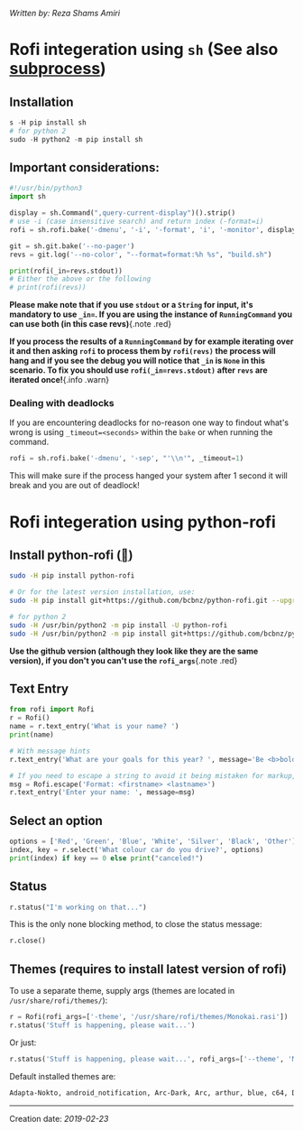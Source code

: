_Written by: Reza Shams Amiri_
# Rofi integeration using `sh` (See also [subprocess][S])

## Installation
``` python
s -H pip install sh
# for python 2
sudo -H python2 -m pip install sh
```
## Important considerations:
``` python
#!/usr/bin/python3
import sh

display = sh.Command(",query-current-display")().strip()
# use -i (case insensitive search) and return index (-format=i)
rofi = sh.rofi.bake('-dmenu', '-i', '-format', 'i', '-monitor', display)

git = sh.git.bake('--no-pager')
revs = git.log('--no-color', "--format=format:%h %s", "build.sh")

print(rofi(_in=revs.stdout))
# Either the above or the following
# print(rofi(revs))
```
**Please make note that if you use **`stdout`** or a `String` for input, it's mandatory to use `_in=`. If you are using the instance of `RunningCommand` you can use both (in this case revs)**{.note .red}

**If you process the results of a `RunningCommand` by for example iterating over it and then asking `rofi` to process them by `rofi(revs)` the process will hang and if you see the debug you will notice that `_in` is `None` in this scenario. To fix you should use `rofi(_in=revs.stdout)` after `revs` are iterated once!**{.info .warn}
### Dealing with deadlocks
If you are encountering deadlocks for no-reason one way to findout what's wrong is using `_timeout=<seconds>` within the `bake` or when running the command.
``` python
rofi = sh.rofi.bake('-dmenu', '-sep', "'\\n'", _timeout=1)
```
This will make sure if the process hanged your system after 1 second it will break and you are out of deadlock!

# Rofi integeration using python-rofi

## Install python-rofi ([][GBPRAPMTMSGWR])

``` sh
sudo -H pip install python-rofi

# Or for the latest version installation, use: 
sudo -H pip install git+https://github.com/bcbnz/python-rofi.git --upgrade

# for python 2
sudo -H /usr/bin/python2 -m pip install -U python-rofi
sudo -H /usr/bin/python2 -m pip install git+https://github.com/bcbnz/python-rofi.git --upgrade
```
**Use the github version (although they look like they are the same version), if you don't you can't use the `rofi_args`**{.note .red}
## Text Entry
``` python
from rofi import Rofi
r = Rofi()
name = r.text_entry('What is your name? ')
print(name)

# With message hints
r.text_entry('What are your goals for this year? ', message='Be <b>bold</b>!')

# If you need to escape a string to avoid it being mistaken for markup, use the Rofi.escape() class method:
msg = Rofi.escape('Format: <firstname> <lastname>')
r.text_entry('Enter your name: ', message=msg)
```

## Select an option
``` python
options = ['Red', 'Green', 'Blue', 'White', 'Silver', 'Black', 'Other']
index, key = r.select('What colour car do you drive?', options)
print(index) if key == 0 else print("canceled!")
```

## Status
``` python
r.status("I'm working on that...")
```
This is the only none blocking method, to close the status message:
``` python
r.close()
```

## Themes (requires to install latest version of rofi)
To use a separate theme, supply args (themes are located in `/usr/share/rofi/themes/`):

``` python
r = Rofi(rofi_args=['-theme', '/usr/share/rofi/themes/Monokai.rasi'])
r.status('Stuff is happening, please wait...')
```
Or just:
``` python
r.status('Stuff is happening, please wait...', rofi_args=['--theme', 'Monokai'])
```
Default installed themes are:
``` sh
Adapta-Nokto, android_notification, Arc-Dark, Arc, arthur, blue, c64, DarkBlue, dmenu, glue_pro_blue, gruvbox-common, gruvbox-dark-hard, gruvbox-dark, gruvbox-dark-soft, gruvbox-light-hard, gruvbox-light, gruvbox-light-soft, Indego, lb, Monokai, paper-float, Paper, Pop-Dark, purple, sidebar, solarized_alternate, solarized
```
* * *
Creation date: _2019-02-23_

[GBPRAPMTMSGWR]: https://github.com/bcbnz/python-rofi
[S]: /python/lang/subprocess